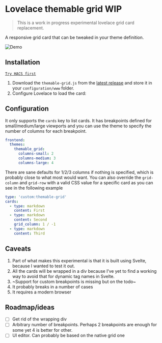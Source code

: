 # Lovelace themable grid WIP

> This is a work in progress experimental lovelace grid card replacement.

A responsive grid card that can be tweaked in your theme definition.

![Demo](/screenshots/themable-grid-demo.gif)

## Installation

[`Try HACS first`](https://hacs.xyz/)

1. Download the `themable-grid.js` from the [latest release](https://github.com/nervetattoo/themable-grid/releases/latest) and store it in your `configuration/www` folder.
2. Configure Lovelace to load the card:

## Configuration

It only supports the `cards` key to list cards. It has breakpoints defined for small/medium/large viewports and you can use the theme to specify the number of columns for each breakpoint.

```yaml
frontend:
  themes:
    themable_grid:
      columns-small: 2
      columns-medium: 3
      columns-large: 4
```

There are sane defaults for 1/2/3 columns if nothing is specified, which is probably close to what most would want.
You can also override the `grid-column` and `grid-row` with a valid CSS value for a specific card as you can see in the following example

```yaml
type: 'custom:themable-grid'
cards:
  - type: markdown
    content: First
  - type: markdown
    content: Second
    grid_column: 1 / -1
  - type: markdown
    content: Third
```

## Caveats

1. Part of what makes this experimental is that it is built using Svelte, because I wanted to test it out.
2. All the cards will be wrapped in a div because I've yet to find a working way to avoid that for dynamic tag names in Svelte.
3. ~Support for custom breakpoints is missing but on the todo~
4. It probably breaks in a number of cases
5. It requires a modern browser

## Roadmap/ideas

- [ ] Get rid of the wrapping div
- [ ] Arbitrary number of breakpoints. Perhaps 2 breakpoints are enough for some yet 4 is better for other. 
- [ ] UI editor. Can probably be based on the native grid one
